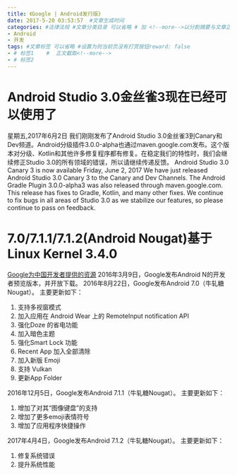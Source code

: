 ```yaml
---
title: 《Google | Android发行版》
date: 2017-5-20 03:53:57  #文章生成时间
categories: #法律法规 #文章分类目录 可以省略 # 加 <!--more-->以分割摘要与文章正文。
- Android
- 开发
tags: #文章标签 可以省略 #设置为则当前页没有打赏按钮reward: false
- # 标签1    #  正文截取<!--more-->
- # 标签2
---
```



# Android Studio 3.0金丝雀3现在已经可以使用了 #
星期五,2017年6月2日
我们刚刚发布了Android Studio 3.0金丝雀3到Canary和Dev频道。Android分级插件3.0.0-alpha也通过maven.google.com发布。这个版本对分级、Kotlin和其他许多修复程序都有修复。在稳定我们的特性时，我们会继续修正Studio 3.0的所有领域的错误，所以请继续传递反馈。
Android Studio 3.0 Canary 3 is now available
Friday, June 2, 2017
We have just released Android Studio 3.0 Canary 3 to the Canary and Dev Channels. The Android Gradle Plugin 3.0.0-alpha3 was also released through maven.google.com. This release has fixes to Gradle, Kotlin, and many other fixes. We continue to fix bugs in all areas of Studio 3.0 as we stabilize our features, so please continue to pass on feedback.
<!--more-->
# 7.0/7.1.1/7.1.2(Android Nougat)基于Linux Kernel 3.4.0 #
[Google为中国开发者提供的资源](https://developers.google.cn/china/)
2016年3月9日，Google发布Android N的开发者预览版本，并开放下载。
2016年8月22日，Google发布Android 7.0（牛轧糖Nougat）。 主要更新如下：

1. 支持多视窗模式
2. 加入应用在 Android Wear 上的 RemoteInput notification API
3. 强化Doze 的省电功能
4. 加入暗色主题
5. 强化Smart Lock 功能
6. Recent App 加入全部清除
7. 加入新版 Emoji
8. 支持 Vulkan
9. 更新App Folder

2016年12月5日，Google发布Android 7.1.1（牛轧糖Nougat）。 主要更新如下：

1. 增加了对其“图像键盘”的支持
2. 增加了更多emoji表情符号
3. 增加了应用程序快捷操作

2017年4月4日，Google发布Android 7.1.2（牛轧糖Nougat）。 主要更新如下：

1. 修复系统错误
2. 提升系统性能


